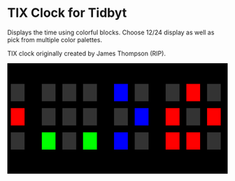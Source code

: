 # TIX Clock for Tidbyt

Displays the time using colorful blocks. Choose 12/24 display as well as pick from multiple color palettes.

TIX clock originally created by James Thompson (RIP).

![TIX Clock for Tidbyt](tix_clock_1235.webp)
